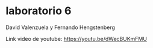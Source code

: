 # laboratorio 6
David Valenzuela y Fernando Hengstenberg

Link video de youtube:
https://youtu.be/dWecBUKmFMU
